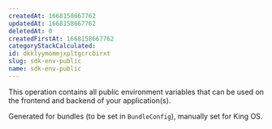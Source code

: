 ```yaml
---
createdAt: 1668158667762
updatedAt: 1668158667762
deletedAt: 0
createdFirstAt: 1668158667762
categoryStackCalculated: 
id: dkklyymommjxpltgcrcbirxt
slug: sdk-env-public
name: sdk-env-public
---
```


This operation contains all public environment variables that can be used on the frontend and backend of your application(s).

Generated for bundles (to be set in `BundleConfig`), manually set for King OS.
